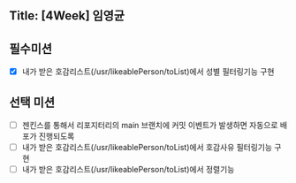 ## Title: [4Week] 임영균

## 필수미션
- [x] 내가 받은 호감리스트(/usr/likeablePerson/toList)에서 성별 필터링기능 구현

## 선택 미션
- [ ] 젠킨스를 통해서 리포지터리의 main 브랜치에 커밋 이벤트가 발생하면 자동으로 배포가 진행되도록
- [ ] 내가 받은 호감리스트(/usr/likeablePerson/toList)에서 호감사유 필터링기능 구현
- [ ] 내가 받은 호감리스트(/usr/likeablePerson/toList)에서 정렬기능
